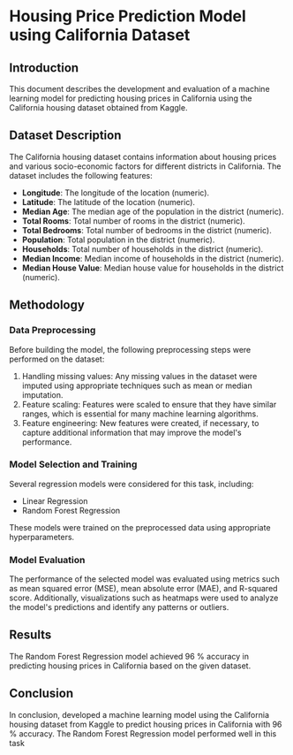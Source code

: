 # Housing Price Prediction Model using California Dataset

## Introduction

This document describes the development and evaluation of a machine learning model for predicting housing prices in California using the California housing dataset obtained from Kaggle. 

## Dataset Description

The California housing dataset contains information about housing prices and various socio-economic factors for different districts in California. 
The dataset includes the following features:

- **Longitude**: The longitude of the location (numeric).
- **Latitude**: The latitude of the location (numeric).
- **Median Age**: The median age of the population in the district (numeric).
- **Total Rooms**: Total number of rooms in the district (numeric).
- **Total Bedrooms**: Total number of bedrooms in the district (numeric).
- **Population**: Total population in the district (numeric).
- **Households**: Total number of households in the district (numeric).
- **Median Income**: Median income of households in the district (numeric).
- **Median House Value**: Median house value for households in the district (numeric).

## Methodology

### Data Preprocessing

Before building the model, the following preprocessing steps were performed on the dataset:

1. Handling missing values: Any missing values in the dataset were imputed using appropriate techniques such as mean or median imputation.
2. Feature scaling: Features were scaled to ensure that they have similar ranges, which is essential for many machine learning algorithms.
3. Feature engineering: New features were created, if necessary, to capture additional information that may improve the model's performance.

### Model Selection and Training

Several regression models were considered for this task, including:

- Linear Regression
- Random Forest Regression

These models were trained on the preprocessed data using appropriate hyperparameters. 

### Model Evaluation

The performance of the selected model was evaluated using metrics such as mean squared error (MSE), mean absolute error (MAE), and R-squared score. Additionally, visualizations such as heatmaps were used to analyze the model's predictions and identify any patterns or outliers.

## Results

The Random Forest Regression model achieved 96 % accuracy in predicting housing prices in California based on the given dataset.

## Conclusion

In conclusion, developed a machine learning model using the California housing dataset from Kaggle to predict housing prices in California with 96 % accuracy. The Random Forest Regression model performed well in this task 
